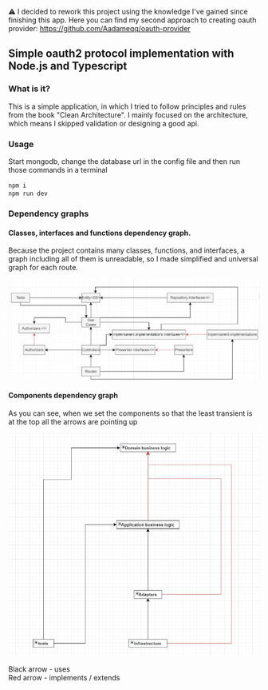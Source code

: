 ⚠️ I decided to rework this project using the knowledge I've gained since finishing this app.
Here you can find my second approach to creating oauth provider: https://github.com/Aadameqq/oauth-provider

## Simple oauth2 protocol implementation with Node.js and Typescript
### What is it?
This is a simple application, in which I tried to follow principles and rules from the book "Clean Architecture".
I mainly focused on the architecture, which means I skipped validation or designing a good api.

### Usage
Start mongodb, change the database url in the config file and then run those commands in a terminal

    npm i
    npm run dev

    
### Dependency graphs

#### Classes, interfaces and functions dependency graph. 
Because the project contains many classes, functions, and interfaces, a graph including all of them is unreadable, so I made simplified and universal graph for each route.

![img_1.png](img_1.png)

#### Components dependency graph
As you can see, when we set the components so that the least transient is at the top all the arrows are pointing up

![img_2.png](img_2.png)

Black arrow - uses <br>
Red arrow - implements / extends
